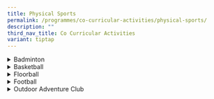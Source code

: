 ```yaml
---
title: Physical Sports
permalink: /programmes/co-curricular-activities/physical-sports/
description: ""
third_nav_title: Co Curricular Activities
variant: tiptap
---
```

<div data-type="detailGroup" class="isomer-accordion isomer-accordion-white">
<details class="isomer-details">
<summary>Badminton</summary>
<div data-type="detailsContent" class="isomer-details-content">
<p><strong>Day / Time:</strong>
<br>MONDAY &amp; THURSDAY: 1535 - 1800 HRS
<br>FRIDAY: 1330 - 1630 HRS (only for selected students)
<br>
</p>
<p>Kent Ridge Secondary School Badminton Team's curriculum is designed&nbsp;to
give a consistent and systematic training structure to develop the talents
of our students&nbsp;as well as to nurture their talents and potential
to the fullest. This will encourage our students to develop a lifelong
interest and passion that will sustain a healthy lifestyle. Apart from
building up the physical fitness, mental fortitude and game skills of our
students, the badminton training sessions and co-curricular activities,
undergirded by the school values, are also good platforms for our students
to develop positive character traits which will strengthen their 21st&nbsp;Century
Competency skills and translate them into positive attitudes and self-expressions.&nbsp;Our&nbsp;boys
and girls take part in sanctioned competitions and achieve credible results
and rankings.</p>
<p></p>
<p><strong><em>Achievements</em></strong>
<br>1. 2024 Singapore Schools Sports Council - National School Games - Sportsmanship
Award (2 students)
<br>2. 2023 National School Games South Zone 'B' Division Girls – Quarter
Finalist
<br>3. 2023 National School Games South Zone 'C' Division Boys – Quarter Finalist
<br>4. 2022 National School Games South Zone 'C' Division Girls – Quarter
Finalist</p>
<p></p>
<p><strong><em>Teachers in-charge</em></strong>
<br>Mr Chan Kar Hong
<br>Mr Lim Er Song
<br>Ms Foo Shuan Chou
<br>Mr Mohd Taib</p>
</div>
</details>
<details class="isomer-details">
<summary>Basketball</summary>
<div data-type="detailsContent" class="isomer-details-content">
<p><strong>Day / Time:</strong>
<br>MONDAY &amp; WEDNESDAY: : 1535 -1800 HRS (B Division)
<br>MONDAY &amp; THURSDAY: 1535 -1800 HRS (C Division)
<br>
</p>
<p>Our motto of “One Voice, One Team, One Goal!” spells out the motivational
force of our Basketball Team. We have 'B' and 'C' Divisions Boys and Girls
teams, with a healthy recruitment of members from each gender yearly.&nbsp;The
Indoor Sports Hall Level 1 is home to our training; aspiring to provide
our students with a platform for acquiring new skills, techniques and strategies
in basketball as we believe in a structured training programme to harness
the potentials of our players. Our teams focus on both offensive and defensive
basketball strategies where every player is responsible in improving their
personal mastery while staying grounded with our school values of resilience
and sportsmanship. We strongly believe in harnessing student leadership
and will create suitable leadership positions such as Captain, Vice-Captains,
Student Well-Being Representatives, Training, VIA, Logistics and Administration
Personnel to develop our students to be well-rounded future leaders. Training
sessions take place at the school’s Indoor Sports Hall Level 1.</p>
<p></p>
<p><strong><em>Achievements</em></strong>
<br>1. 2023 Singapore Schools Sports Council - National School Games - Sportsmanship
Award (2 students)
<br>2. 2023 National School Games South Zone 'C' Division Boys – Quarter Finalist
<br>3. 2022 National School Games South Zone 'C' Division Boys – Quarter Finalist</p>
<p></p>
<p><strong><em>Teachers in-charge</em></strong>
<br>Mr Lim Kheng Joo Vincent
<br>Mrs Kalaivani Selvin
<br>Mdm Lam Cheng Wan
<br>Ms Cheong Suet Fun</p>
</div>
</details>
<details class="isomer-details">
<summary>Floorball</summary>
<div data-type="detailsContent" class="isomer-details-content">
<p><strong>Day / Time:</strong>
<br>MONDAY &amp; THURSDAY: 1535 - 1800 HRS (Boys)
<br>TUESDAY &amp; THURSDAY: 1535 - 1800 HRS (Girls)
<br>
</p>
<p>KRSS Floorball Team was established in 2008 with a pioneer cohort of 36
enthusiastic Kent Ridgeans. Growing in strength over the last 12 years,
the CCA now comprises of more than 100 dedicated players. Floorball was
introduced to students as a team sport to allow learning beyond the classroom.
Besides developing physical fitness, our CCA programme aims to help students
develop personal qualities such as teamwork, discipline and leadership
skills. Floorball is an indoor sport and is usually played with 16 players
in a competition team. It is fast gaining popularity in our school and
Singapore as it is easy to pick up and fun to play. Skills trainings are
conducted in indoor venues with fibreglass panel boards to build up our
skills and game strategies. To give our players greater exposure, friendly
matches are arranged to let them gain experience and increase their confidence
level during competitions.</p>
<p></p>
<p><strong><em>Achievements</em></strong>
<br>1. 2024 Singapore Schools Sports Council - National School Games - Sportsmanship
Award (4 students)
<br>2. 2023 Singapore Schools Sports Council - National School Games - Sportsmanship
Award (2 students)
<br>3. 2023 National School Games Floorball Championship 'C' Division Boys
– Qualified for 2nd Round
<br>4. 2023 National School Games Floorball Championship 'B' Division Girls
– Qualified for 2nd Round
<br>5. 2022 National School Games Floorball Championship – Sportsmanship Award
(4 students)</p>
<p></p>
<p><strong><em>Teachers in-charge</em></strong>
<br>Mr Jitendra
<br>Ms Siti Fadzilah
<br>Mr Ang Swee Huat</p>
</div>
</details>
<details class="isomer-details">
<summary>Football</summary>
<div data-type="detailsContent" class="isomer-details-content">
<p><strong>Day / Time:</strong>
<br>TUESDAY &amp; THURSDAY: 1535 - 1800 HRS (C Division)
<br>WEDNESDAY &amp; THURSDAY: 1535 - 1800 HRS (B Division)
<br>
</p>
<p>The Kent Ridge Football Team takes part in training sessions and tournaments
regularly, from which they learn valuable lessons in discipline, commitment
and teamwork. As a result, many of the players have moved on to compete
at the Singapore League as well as in the National level. In addition,
these boys are committed to serving the society and caring for the less
fortunate through various Community Involvement Projects. The Football
Team has consistently achieved top placings in the South Zone Football
Championship since 2006.</p>
<p></p>
<p><strong><em>Teachers in-charge</em></strong>
<br>Mr Rishabh
<br>Mr Mohd Helmy
<br>Mr Chia Tai-Yu
<br>Mr Smithy Methias @ Yusoef Adam</p>
</div>
</details>
<details class="isomer-details">
<summary>Outdoor Adventure Club</summary>
<div data-type="detailsContent" class="isomer-details-content">
<p><strong>Day / Time:</strong>
<br>MONDAY: 1535 - 1830 HRS (inc. of travelling time)
<br>FRIDAY (ODD WEEK): 1300 - 1615 HRS (inc. of travelling time)
<br>
<br>(Sailing - for Sec 4 students till NSG)
<br>FRIDAY: 1300 - 1800hours
<br>
</p>
<p><strong>VISION</strong>: O.D.A.C
<br>Open-minded. Disciplined. Adaptable. Confident.
<br>
<br>KRSS ODAC aims to provide students with exposure to various outdoor activities
both on land and water. KRSS Outdoor Adventure Club (ODAC) exposes our
members to various water sports such as dragon boating, kayaking and snorkelling
as well as camping and hiking activities. Students will go through certification
courses such as Orienteering Level One and Kayaking One Star. During regular
CCA sessions, members will also be taught various outdoor-related skills
such as Camp craft and Outdoor Cooking.</p>
<p></p>
<p><strong><em>Teachers in-charge</em></strong>
<br>Mr Ong Wee Kwang
<br>Mr Chua Chau Lee
<br>Ms Low Shi Ting</p>
</div>
</details>
</div>
<p></p>